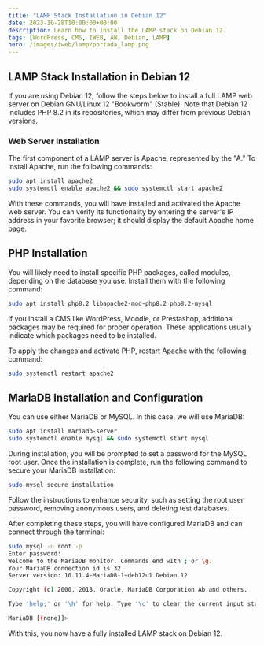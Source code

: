 ```yaml
---
title: "LAMP Stack Installation in Debian 12"
date: 2023-10-28T10:00:00+00:00
description: Learn how to install the LAMP stack on Debian 12.
tags: [WordPress, CMS, IWEB, AW, Debian, LAMP]
hero: /images/iweb/lamp/portada_lamp.png
---
```


## LAMP Stack Installation in Debian 12

If you are using Debian 12, follow the steps below to install a full LAMP web server on Debian GNU/Linux 12 "Bookworm" (Stable). Note that Debian 12 includes PHP 8.2 in its repositories, which may differ from previous Debian versions.

### Web Server Installation

The first component of a LAMP server is Apache, represented by the "A." To install Apache, run the following commands:

```bash
sudo apt install apache2
sudo systemctl enable apache2 && sudo systemctl start apache2
```

With these commands, you will have installed and activated the Apache web server. You can verify its functionality by entering the server's IP address in your favorite browser; it should display the default Apache home page.

## PHP Installation

You will likely need to install specific PHP packages, called modules, depending on the database you use. Install them with the following command:

```bash
sudo apt install php8.2 libapache2-mod-php8.2 php8.2-mysql
```

If you install a CMS like WordPress, Moodle, or Prestashop, additional packages may be required for proper operation. These applications usually indicate which packages need to be installed.

To apply the changes and activate PHP, restart Apache with the following command:

```bash
sudo systemctl restart apache2
```

## MariaDB Installation and Configuration

You can use either MariaDB or MySQL. In this case, we will use MariaDB:

```bash
sudo apt install mariadb-server
sudo systemctl enable mysql && sudo systemctl start mysql
```

During installation, you will be prompted to set a password for the MySQL root user. Once the installation is complete, run the following command to secure your MariaDB installation:

```bash
sudo mysql_secure_installation
```

Follow the instructions to enhance security, such as setting the root user password, removing anonymous users, and deleting test databases.

After completing these steps, you will have configured MariaDB and can connect through the terminal:

```bash
sudo mysql -u root -p
Enter password: 
Welcome to the MariaDB monitor. Commands end with ; or \g.
Your MariaDB connection id is 32
Server version: 10.11.4-MariaDB-1~deb12u1 Debian 12

Copyright (c) 2000, 2018, Oracle, MariaDB Corporation Ab and others.

Type 'help;' or '\h' for help. Type '\c' to clear the current input statement.

MariaDB [(none)]> 
```

With this, you now have a fully installed LAMP stack on Debian 12.
